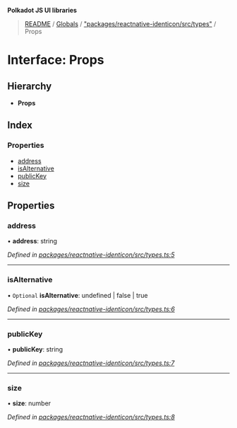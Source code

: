**Polkadot JS UI libraries**

> [README](../README.md) / [Globals](../globals.md) / ["packages/reactnative-identicon/src/types"](../modules/_packages_reactnative_identicon_src_types_.md) / Props

# Interface: Props

## Hierarchy

* **Props**

## Index

### Properties

* [address](_packages_reactnative_identicon_src_types_.props.md#address)
* [isAlternative](_packages_reactnative_identicon_src_types_.props.md#isalternative)
* [publicKey](_packages_reactnative_identicon_src_types_.props.md#publickey)
* [size](_packages_reactnative_identicon_src_types_.props.md#size)

## Properties

### address

•  **address**: string

*Defined in [packages/reactnative-identicon/src/types.ts:5](https://github.com/polkadot-js/ui/blob/fea7424a/packages/reactnative-identicon/src/types.ts#L5)*

___

### isAlternative

• `Optional` **isAlternative**: undefined \| false \| true

*Defined in [packages/reactnative-identicon/src/types.ts:6](https://github.com/polkadot-js/ui/blob/fea7424a/packages/reactnative-identicon/src/types.ts#L6)*

___

### publicKey

•  **publicKey**: string

*Defined in [packages/reactnative-identicon/src/types.ts:7](https://github.com/polkadot-js/ui/blob/fea7424a/packages/reactnative-identicon/src/types.ts#L7)*

___

### size

•  **size**: number

*Defined in [packages/reactnative-identicon/src/types.ts:8](https://github.com/polkadot-js/ui/blob/fea7424a/packages/reactnative-identicon/src/types.ts#L8)*
